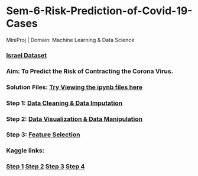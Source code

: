 # Sem-6-Risk-Prediction-of-Covid-19-Cases
 MiniProj | Domain: Machine Learning & Data Science
 
### [Israel Dataset](https://data.gov.il/dataset/covid-19/resource/d337959a-020a-4ed3-84f7-fca182292308)

### Aim: To Predict the Risk of Contracting the Corona Virus.

### Solution Files: [Try Viewing the ipynb files here](https://nbviewer.jupyter.org/)
### Step 1: [Data Cleaning & Data Imputation](MP-1-Data-Clean.ipynb)
### Step 2: [Data Visualization & Data Manipulation](MP-2-Data-Visuals.ipynb)
### Step 3: [Feature Selection](MP-3-Feature-Selection.ipynb)

### Kaggle links:
### [Step 1](https://www.kaggle.com/mykeysid10/mp-data-cleaning) [Step 2](https://www.kaggle.com/rutujavaidya/mp-data-visualization) [Step 3](https://www.kaggle.com/atharvchaudhari/mp-feature-selection) [Step 4](https://www.kaggle.com/omkarpatil0217/mp-data-modeling)




